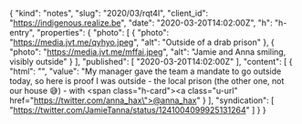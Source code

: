 {
  "kind": "notes",
  "slug": "2020/03/rqt4l",
  "client_id": "https://indigenous.realize.be",
  "date": "2020-03-20T14:02:00Z",
  "h": "h-entry",
  "properties": {
    "photo": [
      {
        "photo": "https://media.jvt.me/qyhyo.jpeg",
        "alt": "Outside of a drab prison"
      },
      {
        "photo": "https://media.jvt.me/mffai.jpeg",
        "alt": "Jamie and Anna smiling, visibly outside"
      }
    ],
    "published": [
      "2020-03-20T14:02:00Z"
    ],
    "content": [
      {
        "html": "",
        "value": "My manager gave the team a mandate to go outside today, so here is proof I was outside - the local prison (the other one, not our house 😅) - with <span class=\"h-card\"><a class=\"u-url\" href=\"https://twitter.com/anna_hax\">@anna_hax</a></span>"
      }
    ],
    "syndication": [
      "https://twitter.com/JamieTanna/status/1241004099925131264"
    ]
  }
}
